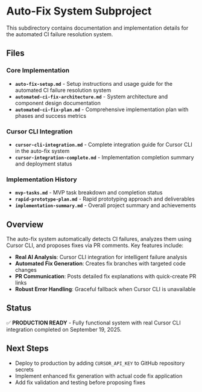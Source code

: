 # Auto-Fix System Subproject

This subdirectory contains documentation and implementation details for the automated CI failure resolution system.

## Files

### Core Implementation
- **`auto-fix-setup.md`** - Setup instructions and usage guide for the automated CI failure resolution system
- **`automated-ci-fix-architecture.md`** - System architecture and component design documentation
- **`automated-ci-fix-plan.md`** - Comprehensive implementation plan with phases and success metrics

### Cursor CLI Integration
- **`cursor-cli-integration.md`** - Complete integration guide for Cursor CLI in the auto-fix system
- **`cursor-integration-complete.md`** - Implementation completion summary and deployment status

### Implementation History
- **`mvp-tasks.md`** - MVP task breakdown and completion status
- **`rapid-prototype-plan.md`** - Rapid prototyping approach and deliverables
- **`implementation-summary.md`** - Overall project summary and achievements

## Overview

The auto-fix system automatically detects CI failures, analyzes them using Cursor CLI, and proposes fixes via PR comments. Key features include:

- **Real AI Analysis**: Cursor CLI integration for intelligent failure analysis
- **Automated Fix Generation**: Creates fix branches with targeted code changes
- **PR Communication**: Posts detailed fix explanations with quick-create PR links
- **Robust Error Handling**: Graceful fallback when Cursor CLI is unavailable

## Status

✅ **PRODUCTION READY** - Fully functional system with real Cursor CLI integration completed on September 19, 2025.

## Next Steps

- Deploy to production by adding `CURSOR_API_KEY` to GitHub repository secrets
- Implement enhanced fix generation with actual code fix application
- Add fix validation and testing before proposing fixes
